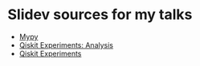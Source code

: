 # Slidev sources for my talks

- [Mypy](/src/2024-09-12-mypy/slides.md)
- [Qiskit Experiments: Analysis](/src/2024-03-22-qiskit-experiments-analysis/slides.md)
- [Qiskit Experiments](/src/2024-03-01-qiskit-experiments/slides.md)
